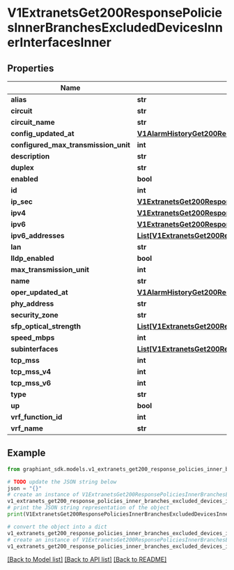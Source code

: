 # V1ExtranetsGet200ResponsePoliciesInnerBranchesExcludedDevicesInnerInterfacesInner


## Properties

Name | Type | Description | Notes
------------ | ------------- | ------------- | -------------
**alias** | **str** |  | [optional] 
**circuit** | **str** |  | [optional] 
**circuit_name** | **str** |  | [optional] 
**config_updated_at** | [**V1AlarmHistoryGet200ResponseHistoryInnerTime**](V1AlarmHistoryGet200ResponseHistoryInnerTime.md) |  | [optional] 
**configured_max_transmission_unit** | **int** |  | [optional] 
**description** | **str** |  | [optional] 
**duplex** | **str** |  | [optional] 
**enabled** | **bool** |  | [optional] 
**id** | **int** |  | [optional] 
**ip_sec** | [**V1ExtranetsGet200ResponsePoliciesInnerBranchesExcludedDevicesInnerInterfacesInnerIpSec**](V1ExtranetsGet200ResponsePoliciesInnerBranchesExcludedDevicesInnerInterfacesInnerIpSec.md) |  | [optional] 
**ipv4** | [**V1ExtranetsGet200ResponsePoliciesInnerBranchesExcludedDevicesInnerInterfacesInnerIpv4**](V1ExtranetsGet200ResponsePoliciesInnerBranchesExcludedDevicesInnerInterfacesInnerIpv4.md) |  | [optional] 
**ipv6** | [**V1ExtranetsGet200ResponsePoliciesInnerBranchesExcludedDevicesInnerInterfacesInnerIpv4**](V1ExtranetsGet200ResponsePoliciesInnerBranchesExcludedDevicesInnerInterfacesInnerIpv4.md) |  | [optional] 
**ipv6_addresses** | [**List[V1ExtranetsGet200ResponsePoliciesInnerBranchesExcludedDevicesInnerInterfacesInnerIpv4]**](V1ExtranetsGet200ResponsePoliciesInnerBranchesExcludedDevicesInnerInterfacesInnerIpv4.md) |  | [optional] 
**lan** | **str** |  | [optional] 
**lldp_enabled** | **bool** |  | [optional] 
**max_transmission_unit** | **int** |  | [optional] 
**name** | **str** |  | [optional] 
**oper_updated_at** | [**V1AlarmHistoryGet200ResponseHistoryInnerTime**](V1AlarmHistoryGet200ResponseHistoryInnerTime.md) |  | [optional] 
**phy_address** | **str** |  | [optional] 
**security_zone** | **str** |  | [optional] 
**sfp_optical_strength** | [**List[V1ExtranetsGet200ResponsePoliciesInnerBranchesExcludedDevicesInnerInterfacesInnerSfpOpticalStrengthInner]**](V1ExtranetsGet200ResponsePoliciesInnerBranchesExcludedDevicesInnerInterfacesInnerSfpOpticalStrengthInner.md) |  | [optional] 
**speed_mbps** | **int** |  | [optional] 
**subinterfaces** | [**List[V1ExtranetsGet200ResponsePoliciesInnerBranchesExcludedDevicesInnerInterfacesInnerSubinterfacesInner]**](V1ExtranetsGet200ResponsePoliciesInnerBranchesExcludedDevicesInnerInterfacesInnerSubinterfacesInner.md) |  | [optional] 
**tcp_mss** | **int** |  | [optional] 
**tcp_mss_v4** | **int** |  | [optional] 
**tcp_mss_v6** | **int** |  | [optional] 
**type** | **str** |  | [optional] 
**up** | **bool** |  | [optional] 
**vrf_function_id** | **int** |  | [optional] 
**vrf_name** | **str** |  | [optional] 

## Example

```python
from graphiant_sdk.models.v1_extranets_get200_response_policies_inner_branches_excluded_devices_inner_interfaces_inner import V1ExtranetsGet200ResponsePoliciesInnerBranchesExcludedDevicesInnerInterfacesInner

# TODO update the JSON string below
json = "{}"
# create an instance of V1ExtranetsGet200ResponsePoliciesInnerBranchesExcludedDevicesInnerInterfacesInner from a JSON string
v1_extranets_get200_response_policies_inner_branches_excluded_devices_inner_interfaces_inner_instance = V1ExtranetsGet200ResponsePoliciesInnerBranchesExcludedDevicesInnerInterfacesInner.from_json(json)
# print the JSON string representation of the object
print(V1ExtranetsGet200ResponsePoliciesInnerBranchesExcludedDevicesInnerInterfacesInner.to_json())

# convert the object into a dict
v1_extranets_get200_response_policies_inner_branches_excluded_devices_inner_interfaces_inner_dict = v1_extranets_get200_response_policies_inner_branches_excluded_devices_inner_interfaces_inner_instance.to_dict()
# create an instance of V1ExtranetsGet200ResponsePoliciesInnerBranchesExcludedDevicesInnerInterfacesInner from a dict
v1_extranets_get200_response_policies_inner_branches_excluded_devices_inner_interfaces_inner_from_dict = V1ExtranetsGet200ResponsePoliciesInnerBranchesExcludedDevicesInnerInterfacesInner.from_dict(v1_extranets_get200_response_policies_inner_branches_excluded_devices_inner_interfaces_inner_dict)
```
[[Back to Model list]](../README.md#documentation-for-models) [[Back to API list]](../README.md#documentation-for-api-endpoints) [[Back to README]](../README.md)


